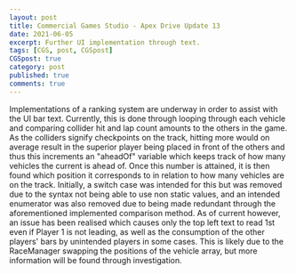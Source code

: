 ```yaml
---
layout: post
title: Commercial Games Studio - Apex Drive Update 13
date: 2021-06-05
excerpt: Further UI implementation through text.
tags: [CGS, post, CGSpost]
CGSpost: true
category: post
published: true
comments: true
---
```

Implementations of a ranking system are underway in order to assist with the UI bar text. Currently, this is done through looping through each vehicle and comparing collider hit and lap count amounts to the others in the game. As the colliders signify checkpoints on the track, hitting more would on average result in the superior player being placed in front of the others and thus this increments an "aheadOf" variable which keeps track of how many vehicles the current is ahead of. Once this number is attained, it is then found which position it corresponds to in relation to how many vehicles are on the track. Initially, a switch case was intended for this but was removed due to the syntax not being able to use non static values, and an intended enumerator was also removed due to being made redundant through the aforementioned implemented comparison method. As of current however, an issue has been realised which causes only the top left text to read 1st even if Player 1 is not leading, as well as the consumption of the other players' bars by unintended players in some cases. This is likely due to the RaceManager swapping the positions of the vehicle array, but more information will be found through investigation.